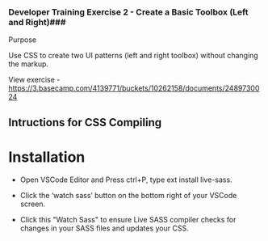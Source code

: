### Developer Training Exercise 2 - Create a Basic Toolbox (Left and Right)###

Purpose

Use CSS to create two UI patterns (left and right toolbox) without changing the markup. 

View exercise - https://3.basecamp.com/4139771/buckets/10262158/documents/2489730024

## Intructions for CSS Compiling

# Installation

- Open VSCode Editor and Press ctrl+P, type ext install live-sass.

- Click the ‘watch sass’ button on the bottom right of your VSCode screen.

- Click this  "Watch Sass" to ensure Live SASS compiler checks for changes in your SASS files and updates your CSS.



